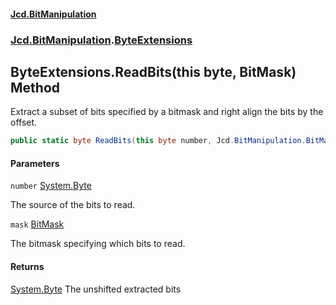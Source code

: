 #### [Jcd.BitManipulation](index.md 'index')

### [Jcd.BitManipulation](Jcd.BitManipulation 'Jcd.BitManipulation').[ByteExtensions](Jcd.BitManipulation.ByteExtensions 'Jcd.BitManipulation.ByteExtensions')

## ByteExtensions.ReadBits(this byte, BitMask) Method

Extract a subset of bits specified by a bitmask and right align the bits by the offset.

```csharp
public static byte ReadBits(this byte number, Jcd.BitManipulation.BitMask mask);
```

#### Parameters

<a name='Jcd.BitManipulation.ByteExtensions.ReadBits(thisbyte,Jcd.BitManipulation.BitMask).number'></a>

`number` [System.Byte](https://docs.microsoft.com/en-us/dotnet/api/System.Byte 'System.Byte')

The source of the bits to read.

<a name='Jcd.BitManipulation.ByteExtensions.ReadBits(thisbyte,Jcd.BitManipulation.BitMask).mask'></a>

`mask` [BitMask](Jcd.BitManipulation.BitMask 'Jcd.BitManipulation.BitMask')

The bitmask specifying which bits to read.

#### Returns

[System.Byte](https://docs.microsoft.com/en-us/dotnet/api/System.Byte 'System.Byte')
The unshifted extracted bits
